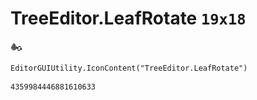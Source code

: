 # TreeEditor.LeafRotate `19x18`
<img src="/img/TreeEditor.LeafRotate.png" width=19 height=18>

``` CSharp
EditorGUIUtility.IconContent("TreeEditor.LeafRotate")
```
```
4359984446881610633
```
